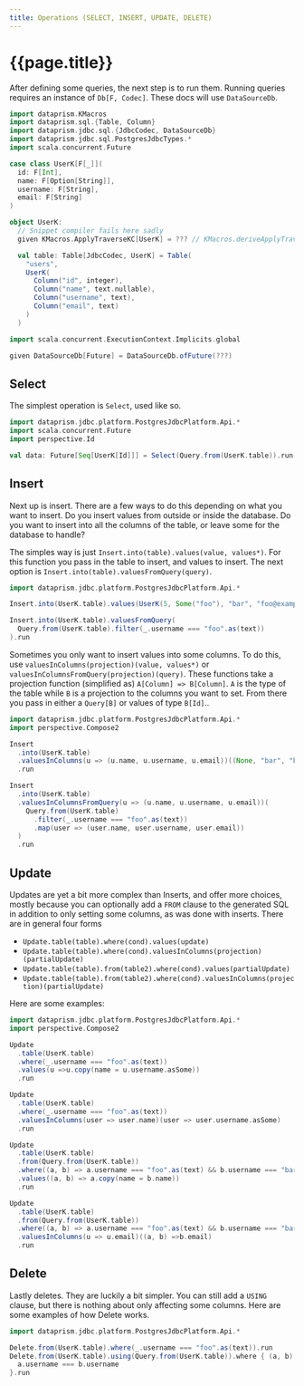 ```yaml
---
title: Operations (SELECT, INSERT, UPDATE, DELETE)
---
```


# {{page.title}}

After defining some queries, the next step is to run them. Running queries requires an instance of 
`Db[F, Codec]`. These docs will use `DataSourceDb`. 

```scala 3 sc-name:Setup.scala
import dataprism.KMacros
import dataprism.sql.{Table, Column}
import dataprism.jdbc.sql.{JdbcCodec, DataSourceDb}
import dataprism.jdbc.sql.PostgresJdbcTypes.*
import scala.concurrent.Future

case class UserK[F[_]](
  id: F[Int],
  name: F[Option[String]],
  username: F[String],
  email: F[String]
)

object UserK:
  // Snippet compiler fails here sadly
  given KMacros.ApplyTraverseKC[UserK] = ??? // KMacros.deriveApplyTraverseKC[UserK]

  val table: Table[JdbcCodec, UserK] = Table(
    "users",
    UserK(
      Column("id", integer),
      Column("name", text.nullable),
      Column("username", text),
      Column("email", text)
    )
  )

import scala.concurrent.ExecutionContext.Implicits.global

given DataSourceDb[Future] = DataSourceDb.ofFuture(???)
```

## Select

The simplest operation is `Select`, used like so.

```scala 3 sc-compile-with:Setup.scala
import dataprism.jdbc.platform.PostgresJdbcPlatform.Api.*
import scala.concurrent.Future
import perspective.Id

val data: Future[Seq[UserK[Id]]] = Select(Query.from(UserK.table)).run
```

## Insert

Next up is insert. There are a few ways to do this depending on what you want to insert. Do you
insert values from outside or inside the database. Do you want to insert into all the columns of the 
table, or leave some for the database to handle?

The simples way is just `Insert.into(table).values(value, values*)`. For this function you pass in the table 
to insert, and values to insert. The next option is `Insert.into(table).valuesFromQuery(query)`.

```scala 3 sc-compile-with:Setup.scala
import dataprism.jdbc.platform.PostgresJdbcPlatform.Api.*

Insert.into(UserK.table).values(UserK(5, Some("foo"), "bar", "foo@example.com")).run

Insert.into(UserK.table).valuesFromQuery(
  Query.from(UserK.table).filter(_.username === "foo".as(text))
).run
```

Sometimes you only want to insert values into some columns. To do this, use 
`valuesInColumns(projection)(value, values*)` or `valuesInColumnsFromQuery(projection)(query)`. 
These functions take a projection function (simplified as) `A[Column] => B[Column]`. `A` is the type 
of the table while `B` is  a projection to the columns you want to set. From there you pass in 
either a `Query[B]` or values of type `B[Id]`..

```scala 3 sc-compile-with:Setup.scala
import dataprism.jdbc.platform.PostgresJdbcPlatform.Api.*
import perspective.Compose2

Insert
  .into(UserK.table)
  .valuesInColumns(u => (u.name, u.username, u.email))((None, "bar", "bar@example.com"))
  .run

Insert
  .into(UserK.table)
  .valuesInColumnsFromQuery(u => (u.name, u.username, u.email))(
    Query.from(UserK.table)
      .filter(_.username === "foo".as(text))
      .map(user => (user.name, user.username, user.email))
  )
  .run
```

## Update

Updates are yet a bit more complex than Inserts, and offer more choices, mostly because you can
optionally add a `FROM` clause to the generated SQL in addition to only setting some columns, 
as was done with inserts. There are in general four forms

* `Update.table(table).where(cond).values(update)`
* `Update.table(table).where(cond).valuesInColumns(projection)(partialUpdate)`
* `Update.table(table).from(table2).where(cond).values(partialUpdate)`
* `Update.table(table).from(table2).where(cond).valuesInColumns(projection)(partialUpdate)`

Here are some examples:

```scala 3 sc-compile-with:Setup.scala
import dataprism.jdbc.platform.PostgresJdbcPlatform.Api.*
import perspective.Compose2

Update
  .table(UserK.table)
  .where(_.username === "foo".as(text))
  .values(u =>u.copy(name = u.username.asSome))
  .run

Update
  .table(UserK.table)
  .where(_.username === "foo".as(text))
  .valuesInColumns(user => user.name)(user => user.username.asSome)
  .run

Update
  .table(UserK.table)
  .from(Query.from(UserK.table))
  .where((a, b) => a.username === "foo".as(text) && b.username === "bar".as(text))
  .values((a, b) => a.copy(name = b.name))
  .run

Update
  .table(UserK.table)
  .from(Query.from(UserK.table))
  .where((a, b) => a.username === "foo".as(text) && b.username === "bar".as(text))
  .valuesInColumns(u => u.email)((a, b) =>b.email)
  .run
```

## Delete

Lastly deletes. They are luckily a bit simpler. You can still add a `USING` clause, but there is
nothing about only
affecting some columns. Here are some examples of how Delete works.

```scala 3 sc-compile-with:Setup.scala
import dataprism.jdbc.platform.PostgresJdbcPlatform.Api.*

Delete.from(UserK.table).where(_.username === "foo".as(text)).run
Delete.from(UserK.table).using(Query.from(UserK.table)).where { (a, b) =>
  a.username === b.username
}.run
```
